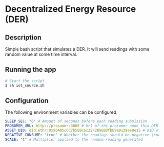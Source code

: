 # Decentralized Energy Resource (DER)

## Description

Simple bash script that simulates a DER. It will send readings with some random value at some time interval.

## Running the app

```bash
# Start the script
$ sh iot_source.sh
```

## Configuration

The following environment variables can be configured:

```yaml
SLEEP_SEC: "6" # Amount of seconds before each reading submission
PROSUMER_URL: http://prosumer:3000 # Url of the prosumer node this DER belongs to
ASSET_DID: did:ethr:0x96A95cCC7b50BC6c22F2896BBfbE9a9139ae9e15 # DID of the DER
NEGATIVE_CONSUME: "true" # Whether the readings should be negative (consume)
SCALE: "1" # Multiplier applied to the random reading generated
```
